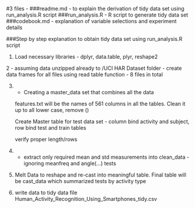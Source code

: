 #3 files - 
###readme.md - to explain the derivation of tidy data set using run_analysis.R script
###run_analysis.R - R script to generate tidy data set
###codebook.md - explanation of variable selections and experiment details


###Step by step explanation to obtain tidy data set using run_analysis.R script

1. Load necessary libraries - dplyr, data.table, plyr, reshape2

2 - assuming data unzipped already to /UCI HAR Dataset folder - create data frames for all files using read table function - 8 files in total

3. - Creating a master_data set that combines all the data

	features.txt will be the names of 561 columns in all the tables. Clean it up to all lower case, remove ()

	Create Master table for test data set - column bind activity and subject, row bind test and train tables

	verify proper length/rows


4.  - extract only required mean and std measurements into clean_data - ignoring meanfreq and angle(...) tests


5.  Melt Data to reshape and re-cast into meaningful table. Final table will be cast_data which summarized tests by activity type

6. write data to tidy data file Human_Activity_Recognition_Using_Smartphones_tidy.csv


